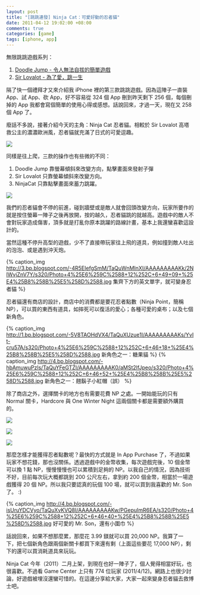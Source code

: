 ```yaml
--- 
layout: post
title: "[跳跳連發] Ninja Cat：可愛好動的忍者貓"
date: 2011-04-12 19:02:00 +08:00
comments: true
categories: [game]
tags: [iphone, app]
---
```


無限跳跳遊戲系列：

1. [Doodle Jump - 令人無法自拔的簡單遊戲](/blog/2011/04/04/doodle-jump/)
2. [Sir Lovalot - 為了愛，跳一生](/blog/2011/04/04/sir-lovalot/)

隔了快一個禮拜才又來介紹我 iPhone 裡的第三款跳跳遊戲。因為這陣子一直裝 App、試 App、砍 App，好不容易從 324 個 App 刪到昨天剩下 256 個，每個刪掉的 App 我都會寫個簡單的使用心得或感想。話說回來，才過一天，現在又 258 個 App 了。

廢話不多說，接著介紹今天的主角：Ninja Cat 忍者貓。相較於 Sir Lovalot 高塔救公主的濃濃歐洲風，忍者貓就充滿了日式的可愛逗趣。

![](http://4.bp.blogspot.com/-mU4EHYu1vbQ/TaQuXFqpUnI/AAAAAAAAAKo/KnjVLLy2iCs/s320/Photo+4%25E6%259C%2588+05%252C+10+46+09+%25E4%25B8%258A%25E5%258D%2588.jpg)

<!-- more -->

同樣是往上爬，三款的操作也有些微的不同：

1. Doodle Jump 靠螢幕傾斜來改變方向，點擊畫面來發射子彈
2. Sir Lovalot 只靠螢幕傾斜來改變方向。
3. NinjaCat 只靠點擊畫面來蓄力跳躍。

![](http://2.bp.blogspot.com/-oUiLT9lElc4/TaQu3hPq8iI/AAAAAAAAALI/3YUfwROwxIo/s320/Photo+4%25E6%259C%2588+12%252C+6+51+42+%25E4%25B8%258B%25E5%258D%2588.jpg)

我們的忍者貓會不停的前進，碰到牆壁或是敵人就會回頭改變方向，玩家所要作的就是按住螢幕一陣子之後再放開，按的越久，忍者貓跳的就越高。遊戲中的敵人不會對玩家造成傷害，頂多就是打亂你原本跳躍的路線計畫，基本上我還蠻喜歡這設計的。

當然這種不停升高型的遊戲，少不了直接帶玩家往上飛的道具，例如撞到敵人吐出的泡泡、或是遇到沖天炮。

{% caption_img http://3.bp.blogspot.com/-4R5EIefgSmM/TaQuWnMInXI/AAAAAAAAAKk/2NIWvjZnV7Y/s320/Photo+4%25E6%259C%2588+12%252C+6+49+09+%25E4%25B8%258B%25E5%258D%2588.jpg 集齊下方的英文單字，就可變身忍者貓 %}

忍者貓還有商店的設計，商店中的消費都是要花忍者點數（Ninja Point，簡稱 NP），可以買的東西有道具，如摔死可以復活的愛心；各種可愛的桌布；以及七個新角色。

{% caption_img http://1.bp.blogspot.com/-5V8TAOHdVX4/TaQuXUzue1I/AAAAAAAAAKs/YvIt-cru57A/s320/Photo+4%25E6%259C%2588+12%252C+6+46+18+%25E4%25B8%258B%25E5%258D%2588.jpg 新角色之一：糖果貓 %}
{% caption_img http://4.bp.blogspot.com/-hbAmuwuPzls/TaQuYFeGTZI/AAAAAAAAAK0/aMSt2lfJpeo/s320/Photo+4%25E6%259C%2588+12%252C+6+46+52+%25E4%25B8%258B%25E5%258D%2588.jpg 新角色之一：翹鬍子小紅帽（誤） %}

除了商店之外，選擇關卡的地方也有需要花費 NP 之處。一開始能玩的只有 Normal 關卡，Hardcore 與 One Winter Night 這兩個關卡都是需要額外購買的。

![](http://4.bp.blogspot.com/-X2P7NCeVyRk/TaQuYXxMVqI/AAAAAAAAAK4/edTdTBhw82w/s320/Photo+4%25E6%259C%2588+12%252C+6+48+05+%25E4%25B8%258B%25E5%258D%2588.jpg)

![](http://3.bp.blogspot.com/-jYbIbzsM8JE/TaQuYiJ9f2I/AAAAAAAAAK8/i96rzdprcv8/s320/Photo+4%25E6%259C%2588+12%252C+6+48+22+%25E4%25B8%258B%25E5%258D%2588.jpg)

![](http://1.bp.blogspot.com/-u9d7tCD-tgo/TaQuZMet9pI/AAAAAAAAALA/bmdvL-ERZSU/s320/Photo+4%25E6%259C%2588+12%252C+6+48+33+%25E4%25B8%258B%25E5%258D%2588.jpg)

那麼怎樣才能獲得忍者點數呢？最快的方式就是 In App Purchase 了，不過如果玩家不想花錢，那也沒關係。透過遊戲中的金幣收集，每次遊戲完後，10 個金幣可以換 1 點 NP，慢慢慢慢也可以累積到足夠的 NP。以我自己的情況，因為技術不好，目前每次玩大概都跳到 200 公尺左右，拿到約 200 個金幣，相當於一場遊戲獲得 20 個 NP。所以我只要認真的玩個 100 場，就可以買到我喜歡的 Mr. Son 了。 :)

{% caption_img http://4.bp.blogspot.com/-isUruYDCVyo/TaQuXvKVQ8I/AAAAAAAAAKw/PGepuImR6EA/s320/Photo+4%25E6%259C%2588+12%252C+6+46+40+%25E4%25B8%258B%25E5%258D%2588.jpg 好可愛的 Mr. Son，還有小圍巾 %}

話說回來，如果不想那麼累，那麼花 3.99 鎂就可以買 20,000 NP。我算了一下，把七個新角色跟兩個新關卡都買下來還有剩（上面這些要花 17,000 NP），剩下的還可以買消耗道具來玩玩。

Ninja Cat 今年（2011）二月上架，到現在也好一陣子了，個人覺得相當好玩，也很喜歡。不過看 Game Center 上只有 774 位玩家 (2011/4/12)。網路上也很少討論，好遊戲被埋沒還蠻可惜的。在這邊分享給大家，大家一起來變身忍者貓去救博士吧。
